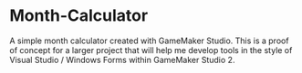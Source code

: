# Month-Calculator
 A simple month calculator created with GameMaker Studio. This is a proof of concept for a larger project that will help me develop tools in the style of Visual Studio / Windows Forms within GameMaker Studio 2.
